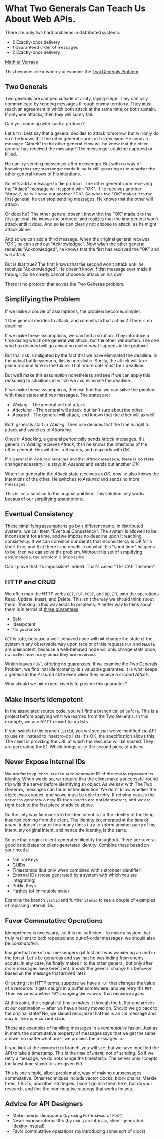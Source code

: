# What Two Generals Can Teach Us About Web APIs.

There are only two hard problems in distributed systems:

- 2 Exactly-once delivery
- 1 Guaranteed order of messages
- 2 Exactly-once delivery

[Mathias Verraes](https://twitter.com/mathiasverraes)

This becomes clear when you examine the [Two Generals Problem](https://en.wikipedia.org/wiki/Two_Generals%27_Problem).

## Two Generals

Two generals are camped outside of a city, laying siege.
They can only communicate by sending messages through enemy territorry.
They must reach an agreement in which both attack at the same time, or both abstain.
If only one attacks, then they will surely fail.

Can you come up with such a protocol?

Let's try.
Lest say that a general decides to attack tomorrow, but will only do so if he knows that the other general learns of his decision.
He sends a message "Attack" to the other general.
How will he know that the other general has received the message?
The messenger could be captured or killed.

He can try sending messenger after messenger.
But with no way of knowing that any messenger made it, he is still guessing as to whether the other general knows of his intentions.

So let's add a message to the protocol.
The other general upon receiving the "Attack" message will respond with "OK".
If he receives another "Attack", he will send out another "OK".
So when the "OK" makes it to the first general, he can stop sending messages.
He knows that the other will attack.

Or does he?
The other general doesn't know that the "OK" made it to the first general.
He knows the protocol, and realizes that the first general won't attack until it does.
And so he can clearly not choose to attack, as he might attack alone.

And so we can add a third message.
When the original general receives "OK", he can send out "Acknowledged".
Now when the other general receives "Acknowledged", he knows that the first has recieved the "OK" and will attack.

But is that true?
The first knows that the second won't attack until he receives "Acknowledged".
He doesn't know if that message ever made it through.
So he clearly cannot choose to attack on his own.

There is no protocol that solves the Two Generals problem.

## Simplifying the Problem

If we make a couple of assumptions, the problem becomes simpler:

1 One general decides to attack, and commits to that action
2 There is no deadline

If we make these assumptions, we can find a solution.
They introduce a time during which one general will attack, but the other will abstain.
The one who has decided will go ahead no matter what happens in the protocol.

But that risk is mitigated by the fact that we have eliminated the deadline.
In the actual battle scenario, this is unrealistic.
Surely, the attack will take place at *some* time in the future.
That future date *must* be a deadline.

But we'll make this assumption nonetheless and see if we can apply this reasoning to situations in which we *can* eliminate the deadline.

If we make these assumptions, then we find that we can solve the problem with three states and two messages. The states are:

- *Waiting* - The general will not attack.
- *Attacking* - The general will attack, but isn't sure about the other.
- *Assured* - The general will attack, and knows that the other will as well.

Both generals start in *Waiting*.
Then one decides that the time is right to attack and switches to *Attacking*.

Once in *Attacking*, a general periodically sends *Attack* messages.
If a general in *Waiting* recieves *Attack*, then he knows the intentions of the other general.
He switches to *Assured*, and responds with *OK*.

If a general in *Assured* receives another *Attack* message, there is no state change necessary.
He stays in *Assured* and sends out another *OK*.

When the general in the *Attack* state receives an *OK*, now he also knows the intentions of the other.
He switches to *Assured* and sends no more messages.

This is not a solution to the original problem.
This solution only works becaus of our simplifying assumptions.

## Eventual Consistency

These simplifying assumptions go by a different name.
In distributed systems, we call them "Eventual Consistency".
The system is allowed to be inconsistent for a time, and we impose no deadline upon it reaching consistency.
If we can convince our clients that inconsistency is OK for a short time, and that there is no deadline on what this "short time" happens to be, then we can solve the problem.
Without this set of simplifying assumptions, the problem is impossible.

Can I prove that it's impossible?
Indeed. That's called "The CAP Theorem".

## HTTP and CRUD

We often map the HTTP verbs `GET`, `PUT`, `POST`, and `DELETE` onto the operations Read, Update, Insert, and Delete.
This isn't the way we should think about them.
Thinking in this way leads to problems.
A better way to think about them is in terms of [three guarantees](https://en.wikipedia.org/wiki/Hypertext_Transfer_Protocol#Summary_table).

- Safe
- Idempotent
- No guarantee

`GET` is safe, because a well-behaved node will not change the state of the system in any observable way upon receipt of this request.
`PUT` and `DELETE` are idempotent, because a well-behaved node will only change state once, no matter how many times they are received.

Which leaves `POST`, offering no guarantees.
If we examine the Two Generals Problem, we find that idempotency is a valuable guarantee.
It is what keeps a general in the *Assured* state even when they recieve a second *Attack*.

Why should we not expect inserts to provide this guarantee?

## Make Inserts Idempotent

In the associated source code, you will find a branch called `before`.
This is a project before applying what we learned from the Two Generals.
In this example, we use `POST` to insert to-do lists.

If you switch to the branch `listid`, you will see that we've modified the API to use `PUT` instead to insert to-do lists.
It's OK, the specification allows this.
The client is providing the URL at which the resource will be hosted.
They are generating the ID.
Which brings us to the second piece of advice.

## Never Expose Internal IDs

We are far to quick to use the autoincrement ID of the row to represent its identity.
When we do so, we require that the client make a successful round trip with the server before identifying an object.
As we saw with The Two Generals, messages can fail in either direction.
We don't know whether the object was created, and so we must be able to retry.
If retrying causes the server to generate a new ID, then inserts are not idempotent, and we are right back to the first piece of advice above.

So the only way for inserts to be idempotent is for the identity of the thing inserted coming from the client.
The identity is generated at the *time of intent*.
It doesn't matter how many times I try to *inform* another party of my intent, my original intent, and hence the identity, is the same.

So use that original client-generated identity throughout.
There are several good candidates for client-generated identity.
Combine these based on your needs:

- Natural Keys
- GUIDs
- Timestamps (but only when combined with a stronger identifier)
- External IDs (those generated by a system with which you are integrating)
- Public Keys
- Hashes (of immutable state)

Examine the branch `listid` and further `itemid` to see a couple of examples of replacing internal IDs.

## Favor Commutative Operations

Idempotency is necessary, but it is not sufficient.
To make a system that truly resilient to both repeated and out-of-order messages, we should also be *commutative*.

Imagine that one of our messengers got lost and was wandering around in the forest.
Let's be generous and say that he was hiding from enemy scouts.
In any case, he finally makes it to the other general, but only after more messages have been sent.
Should the general change his behavior based on the message that arrived late?

Or putting it in HTTP terms, suppose we have a `PUT` that changes the value of a resource.
It gets caught in a buffer somewhere, and we retry the `PUT`.
Then we send another `PUT` changing the value of that resource again.

At this point, the original `PUT` finally makes it through the buffer and arrives at our destination -- after we have already moved on.
Should we go back to the original state?
No, we should recognize that this is an old message and stay in the more current state.

These are examples of handling messages in a *commutative* fasion.
Just as in math, the commutative property of messages says that we get the same answer no matter what order we process the messages in.

If you look at the `commutative` branch, you will see that we have modified the API to take a timestamp.
This is the time of *intent*, not of sending.
So if we retry a message, we do not change the timestamp.
The server only accepts the latest time stamp for any given `PUT`.

This is one simple, albeit problematic, way of making our messages commutative.
Other techniques include vector clocks, block chains, Merkle trees, CRDTs, and other strategies.
I won't go into them here, but do your research, and find the commutative strategy that works for you.

## Advice for API Designers

- Make inserts idempotent (by using `PUT` instead of `POST`)
- Never expose internal IDs (by using an intrinsic, client-generated identity instead)
- Favor commutative operations (by introducing some sort of clock)
